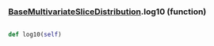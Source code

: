 ### [BaseMultivariateSliceDistribution](BaseMultivariateSliceDistribution.md).log10 (function)


```py

def log10(self)

```


